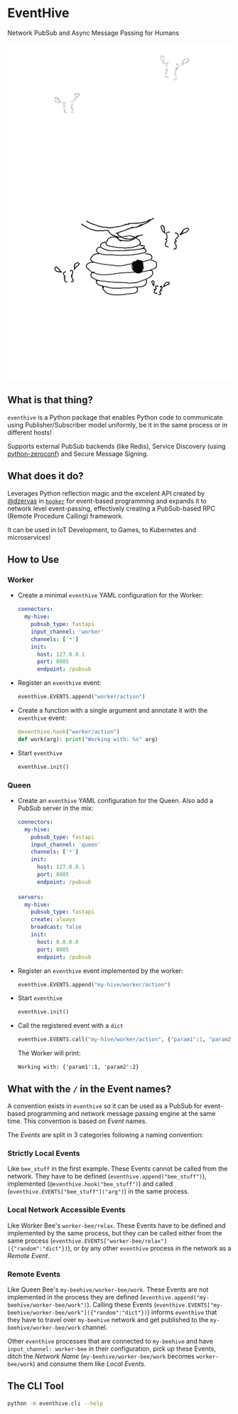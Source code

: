 # EventHive

Network PubSub and Async Message Passing for Humans

![logo](https://raw.githubusercontent.com/operatorequals/eventhive/master/assets/logo-white.png#gh-dark-mode-only)
![logo](https://raw.githubusercontent.com/operatorequals/eventhive/master/assets/logo-black.png#gh-light-mode-only)

## What is that thing?

`eventhive` is a Python package that enables Python code to communicate using
Publisher/Subscriber model uniformly, be it in the same process or in different hosts!

Supports external PubSub backends (like Redis), Service Discovery (using [python-zeroconf](https://github.com/python-zeroconf/python-zeroconf/)) and Secure Message Signing.


## What does it do?

Leverages Python reflection magic and the excelent API created by [@dzervas](https://github.com/dzervas) in [`hooker`](https://github.com/satori-ng/hooker) for event-based programming and expands it to network level event-passing, effectively creating a PubSub-based RPC (Remote Procedure Calling) framework.

It can be used in IoT Development, to Games, to Kubernetes and microservices!

## How to Use

### Worker

* Create a minimal `eventhive` YAML configuration for the Worker:
  ```yaml
  connectors:
    my-hive:
      pubsub_type: fastapi
      input_channel: 'worker'
      channels: ['*']
      init:
        host: 127.0.0.1
        port: 8085
        endpoint: /pubsub
  ```

* Register an `eventhive` event:
  ```python
  eventhive.EVENTS.append("worker/action")
  ```

* Create a function with a single argument and annotate it with the `eventhive` event:
  ```python
  @eventhive.hook("worker/action")
  def work(arg): print("Working with: %s" arg)
  ```

* Start `eventhive`
  ```python
  eventhive.init()
  ```

### Queen

* Create an `eventhive` YAML configuration for the Queen. Also add a PubSub server in the mix:
  ```yaml
  connectors:
    my-hive:
      pubsub_type: fastapi
      input_channel: 'queen'
      channels: ['*']
      init:
        host: 127.0.0.1
        port: 8085
        endpoint: /pubsub

  servers:
    my-hive:
      pubsub_type: fastapi
      create: always
      broadcast: false
      init:
        host: 0.0.0.0
        port: 8085
        endpoint: /pubsub
  ```

* Register an `eventhive` event implemented by the worker:
  ```python
  eventhive.EVENTS.append("my-hive/worker/action")
  ```

* Start `eventhive`
  ```python
  eventhive.init()
  ```

* Call the registered event with a `dict`
  ```python
  eventhive.EVENTS.call("my-hive/worker/action", {"param1":1, "param2":2})
  ```

  The Worker will print:
  ```
  Working with: {'param1':1, 'param2':2}
  ```

## What with the `/` in the Event names?

A convention exists in `eventhive` so it can be used as a PubSub for event-based programming
and network message passing engine at the same time. This convention is based on *Event* names.

The *Events* are split in 3 categories following a naming convention:

### Strictly Local Events
Like `bee_stuff` in the first example. These Events cannot be called from the network.
They have to be defined (`eventhive.append("bee_stuff")`), implemented (`@eventhive.hook("bee_stuff")`) and
called (`eventhive.EVENTS["bee_stuff"]("arg")`) in the same process.

### Local Network Accessible Events
Like Worker Bee's `worker-bee/relax`. These Events have to be defined and implemented by the same process,
but they can be called either from the same process (`eventhive.EVENTS["worker-bee/relax"]({"random":"dict"})`), or
by any other `eventhive` process in the network as a *Remote Event*.

### Remote Events
Like Queen Bee's `my-beehive/worker-bee/work`. These Events are not implemented in the process they are
defined (`eventhive.append("my-beehive/worker-bee/work")`). Calling these Events
(`eventhive.EVENTS["my-beehive/worker-bee/work"]({"random":"dict"})`) informs `eventhive` that they
have to travel over `my-beehive` network and get published to the `my-beehive/worker-bee/work` channel.

Other `eventhive` processes that are connected to `my-beehive` and have `input_channel: worker-bee` in their configuration, pick up these Events, ditch the *Network Name* (`my-beehive/worker-bee/work` becomes `worker-bee/work`) and consume them like *Local Events*.

## The CLI Tool

```bash
python -m eventhive.cli --help

```